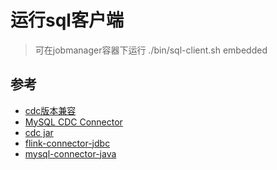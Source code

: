 # 运行sql客户端
> 可在jobmanager容器下运行
./bin/sql-client.sh embedded

## 参考

- [cdc版本兼容](https://nightlies.apache.org/flink/flink-cdc-docs-release-3.2/docs/connectors/flink-sources/overview/)
- [MySQL CDC Connector](https://nightlies.apache.org/flink/flink-cdc-docs-release-3.2/docs/connectors/flink-sources/mysql-cdc/)
- [cdc jar](https://github.com/apache/flink-cdc/releases)
- [flink-connector-jdbc](https://repo1.maven.org/maven2/org/apache/flink/flink-connector-jdbc/3.2.0-1.19/)
- [mysql-connector-java](https://repo1.maven.org/maven2/mysql/mysql-connector-java/8.0.27/)
